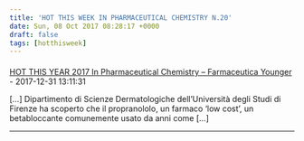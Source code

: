 ```yaml
---
title: 'HOT THIS WEEK IN PHARMACEUTICAL CHEMISTRY N.20'
date: Sun, 08 Oct 2017 08:28:17 +0000
draft: false
tags: [hotthisweek]
---
```



#### 
[HOT THIS YEAR 2017 In Pharmaceutical Chemistry &#8211; Farmaceutica Younger](https://silviavernotico.wordpress.com/2017/12/31/hot-this-year-2017-in-pharmaceutical-chemistry/ "") - 2017-12-31 13:11:31

\[…\] Dipartimento di Scienze Dermatologiche dell’Università degli Studi di Firenze ha scoperto che il propranololo, un farmaco ‘low cost’, un betabloccante comunemente usato da anni come \[…\]
<hr />
